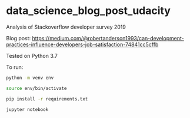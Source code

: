# data_science_blog_post_udacity
Analysis of Stackoverflow developer survey 2019

Blog post:
https://medium.com/@robertanderson1993/can-development-practices-influence-developers-job-satisfaction-74841cc5cffb

Tested on Python 3.7

To run:

```sh
python -m venv env

source env/bin/activate

pip install -r requirements.txt

jupyter notebook
```
